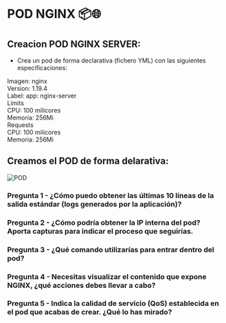 # POD NGINX 📦🌐


## Creacion POD NGINX SERVER:
* Crea un pod de forma declarativa (fichero YML) con las siguientes especificaciones:

>
Imagen: nginx  
Version: 1.19.4  
    Label: app: nginx-server  
    Limits  
CPU: 100 milicores  
Memoria: 256Mi  
    Requests  
CPU: 100 milicores  
Memoria: 256Mi  
>
## Creamos el POD de forma delarativa:

![POD](/kube-MDAS-execise/hw-02/hw-02-01/imatges/pod.PNG)  

### Pregunta 1 - ¿Cómo puedo obtener las últimas 10 líneas de la salida estándar (logs generados por la aplicación)?


### Pregunta 2 - ¿Cómo podría obtener la IP interna del pod? Aporta capturas para indicar el proceso que seguirías.

### Pregunta 3 - ¿Qué comando utilizarías para entrar dentro del pod?


### Pregunta 4 - Necesitas visualizar el contenido que expone NGINX, ¿qué acciones debes llevar a cabo?


### Pregunta 5 - Indica la calidad de servicio (QoS) establecida en el pod que acabas de crear. ¿Qué lo has mirado?

